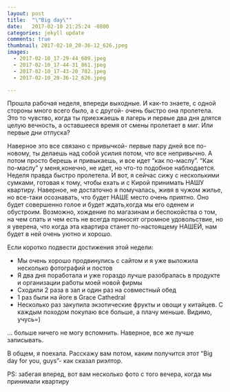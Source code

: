 ```yaml
---
layout: post
title:  "\"Big day\""
date:   2017-02-10 21:25:24 -0800
categories: jekyll update
comments: true
thumbnail: 2017-02-10_20-36-12_626.jpeg
images:
  - 2017-02-10_17-29-44_609.jpeg
  - 2017-02-10_17-44-31_861.jpeg
  - 2017-02-10_17-43-20_702.jpeg
  - 2017-02-10_20-36-12_626.jpeg

---
```


Прошла рабочая неделя, впереди выходные. И как-то знаете, с одной стороны много всего было, а с другой- очень быстро она пролетела. Это то чувство, когда ты приезжаешь в лагерь и первые два дня длятся целую вечность, а оставшееся время от смены пролетает в миг. Или первые дни отпуска? 
<!--separate-->
Наверное это все связано с привычкой- первые пару дней все по-новому, ты делаешь над собой усилия потом, что все непривычно. А потом просто берешь и привыкаешь, и все идет “как по-маслу”. 
“Как по-маслу” у меня,конечно, не идет, но что-то подобное наблюдается. Неделя правда быстро пролетела.
И вот, я сейчас сижу с несколькими сумками, готовая к тому, чтобы ехать и с Кирой принимать НАШУ квартиру. Наверное, не достаточно я помучалась, живя в чужом жилье, но все-таки осознавать, что будет НАШЕ место очень приятно. Оно будет совершенно голое и будет ждать,когда мы его оденем и обустроим. Возможно, хождение по магазинам и беспокойства о том, на чем спать и чем есть не всегда приносят огромное удовольствие, но я уверена, что когда эта квартира станет по-настоящему НАШЕЙ, нам будет в ней очень уютно и хорошо. 

Если коротко подвести достижения  этой недели:
* Мы очень хорошо продвинулись с сайтом и я уже выложила несколько фотографий и постов
* Я два дня поработала и уже гораздо лучше разобралась в продукте и организации работы моей новой фирмы
* Сходили 2 раза в зал и один раз на совместный обед
* 1 раз были на йоге в Grace Cathedral
* Несколько раз закупила экзотические фрукты и овощи у китайцев. С каждым походом покупаю все больше, а плачу меньше. Видимо, учусь=)

… больше ничего не могу вспомнить. Наверное, все же лучше записывать.

В общем, я поехала. Расскажу вам потом, каким получится этот “Big day for you, guys”- как сказал риэлтор.

PS: забегая вперед, вот вам несколько фото с того вечера, когда мы принимали квартиру



